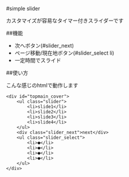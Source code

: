 #simple slider

カスタマイズが容易なタイマー付きスライダーです

##機能

* 次へボタン(#slider_next)
* ページ移動/現在地ボタン(#slider_select li)
* 一定時間でスライド

##使い方

こんな感じのhtmlで動作します

```
<div id="topmain_cover">
    <ul class="slider">
        <li>slide1</li>
        <li>slide2</li>
        <li>slide3</li>
        <li>slide4</li>
    </ul>
    <div class="slider_next">next</div>
    <ul class="slider_select">
        <li>●</li>
        <li>●</li>
        <li>●</li>
        <li>●</li>
    </ul>
</div>
```
